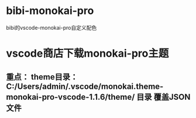 # bibi-monokai-pro
bibi的vscode-monokai-pro自定义配色
# vscode商店下载monokai-pro主题
##  重点： theme目录：C:/Users/admin/.vscode/monokai.theme-monokai-pro-vscode-1.1.6/theme/ 目录 覆盖JSON文件
